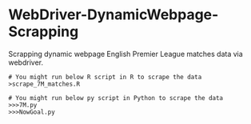 WebDriver-DynamicWebpage-Scrapping
==================================

Scrapping dynamic webpage English Premier League matches data via webdriver.

```
# You might run below R script in R to scrape the data
>scrape_7M_matches.R
```

```
# You might run below py script in Python to scrape the data
>>>7M.py
>>>NowGoal.py
```
